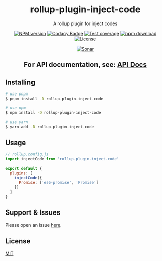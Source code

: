 <div style="text-align: center;" align="center">

# rollup-plugin-inject-code

A rollup plugin for inject codes

[![NPM version][npm-image]][npm-url]
[![Codacy Badge][codacy-image]][codacy-url]
[![Test coverage][codecov-image]][codecov-url]
[![npm download][download-image]][download-url]
[![License][license-image]][license-url]

[![Sonar][sonar-image]][sonar-url]

</div>

<div style="text-align: center; margin-bottom: 20px;" align="center">

## **For API documentation, see: [API Docs](./docs/modules.md)**

</div>

## Installing

```bash
# use pnpm
$ pnpm install -D rollup-plugin-inject-code

# use npm
$ npm install -D rollup-plugin-inject-code

# use yarn
$ yarn add -D rollup-plugin-inject-code
```

## Usage

```js
// rollup.config.js
import injectCode from 'rollup-plugin-inject-code'

export default {
  plugins: [
    injectCode({
      Promise: ['es6-promise', 'Promise']
    })
  ]
}
```

## Support & Issues

Please open an issue [here](https://github.com/saqqdy/rollup-plugin-inject-code/issues).

## License

[MIT](LICENSE)

[npm-image]: https://img.shields.io/npm/v/rollup-plugin-inject-code.svg?style=flat-square
[npm-url]: https://npmjs.org/package/rollup-plugin-inject-code
[codacy-image]: https://app.codacy.com/project/badge/Grade/f70d4880e4ad4f40aa970eb9ee9d0696
[codacy-url]: https://www.codacy.com/gh/saqqdy/rollup-plugin-inject-code/dashboard?utm_source=github.com&utm_medium=referral&utm_content=saqqdy/rollup-plugin-inject-code&utm_campaign=Badge_Grade
[codecov-image]: https://img.shields.io/codecov/c/github/saqqdy/rollup-plugin-inject-code.svg?style=flat-square
[codecov-url]: https://codecov.io/github/saqqdy/rollup-plugin-inject-code?branch=master
[download-image]: https://img.shields.io/npm/dm/rollup-plugin-inject-code.svg?style=flat-square
[download-url]: https://npmjs.org/package/rollup-plugin-inject-code
[license-image]: https://img.shields.io/badge/License-MIT-blue.svg
[license-url]: LICENSE
[sonar-image]: https://sonarcloud.io/api/project_badges/quality_gate?project=saqqdy_rollup-plugin-inject-code
[sonar-url]: https://sonarcloud.io/dashboard?id=saqqdy_rollup-plugin-inject-code
